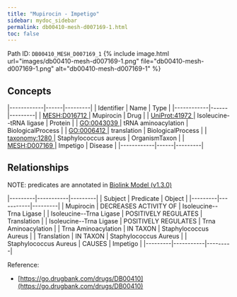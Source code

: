 ```yaml
---
title: "Mupirocin - Impetigo"
sidebar: mydoc_sidebar
permalink: db00410-mesh-d007169-1.html
toc: false 
---
```



Path ID: `DB00410_MESH_D007169_1`
{% include image.html url="images/db00410-mesh-d007169-1.png" file="db00410-mesh-d007169-1.png" alt="db00410-mesh-d007169-1" %}

## Concepts

|------------|------|---------|
| Identifier | Name | Type    |
|------------|------|---------|
| <a href="https://identifiers.org/MESH:D016712">MESH:D016712 </a> | Mupirocin | Drug |
| <a href="https://identifiers.org/UniProt:41972">UniProt:41972 </a> | Isoleucine--tRNA ligase | Protein |
| <a href="https://identifiers.org/GO:0043039">GO:0043039 </a> | tRNA aminoacylation | BiologicalProcess |
| <a href="https://identifiers.org/GO:0006412">GO:0006412 </a> | translation | BiologicalProcess |
| <a href="https://identifiers.org/taxonomy:1280">taxonomy:1280 </a> | Staphylococcus aureus | OrganismTaxon |
| <a href="https://identifiers.org/MESH:D007169">MESH:D007169 </a> | Impetigo | Disease |
|------------|------|---------|

## Relationships


NOTE: predicates are annotated in <a href="https://github.com/biolink/biolink-model/releases/tag/v1.3.0">Biolink Model (v1.3.0)</a>

|---------|-----------|---------|
| Subject | Predicate | Object  |
|---------|-----------|---------|
| Mupirocin | DECREASES ACTIVITY OF | Isoleucine--Trna Ligase |
| Isoleucine--Trna Ligase | POSITIVELY REGULATES | Translation |
| Isoleucine--Trna Ligase | POSITIVELY REGULATES | Trna Aminoacylation |
| Trna Aminoacylation | IN TAXON | Staphylococcus Aureus |
| Translation | IN TAXON | Staphylococcus Aureus |
| Staphylococcus Aureus | CAUSES | Impetigo |
|---------|-----------|---------|

Reference: 
  - [https://go.drugbank.com/drugs/DB00410](https://go.drugbank.com/drugs/DB00410)
